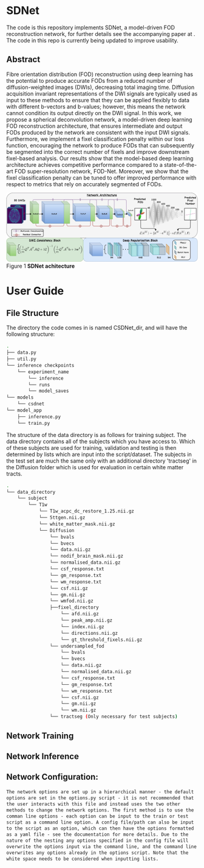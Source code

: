 # SDNet 
The code is this repository implements SDNet, a model-driven FOD reconstruction network, for further details see the accompanying paper at . The code in this repo is currently being updated to improve usability. 

## Abstract
Fibre orientation distribution (FOD) reconstruction using deep learning has the potential to produce accurate FODs from a reduced number of diffusion-weighted images (DWIs), decreasing total imaging time. Diffusion acquisition invariant representations of the DWI signals are typically used as input to these methods to ensure that they can be applied flexibly to data with different b-vectors and b-values; however, this means the network cannot condition its output directly on the DWI signal. In this work, we propose a spherical deconvolution network, a model-driven deep learning FOD reconstruction architecture, that ensures intermediate and output FODs produced by the network are consistent with the input DWI signals. Furthermore, we implement a fixel classification penalty within our loss function, encouraging the network to produce FODs that can subsequently be segmented into the correct number of fixels and improve downstream fixel-based analysis. Our results show that the model-based deep learning architecture achieves competitive performance compared to a state-of-the-art FOD super-resolution network, FOD-Net. Moreover, we show that the fixel classification penalty can be tuned to offer improved performance with respect to metrics that rely on accurately segmented of FODs.

<img src="SDNet%20(2).jpg" width="1000"><br>
Figure 1 **SDNet achitecture**

# User Guide 
## File Structure
The directory the code comes in is named CSDNet_dir, and will have the following structure:
```bash
.
├── data.py
├── util.py
└── inference checkpoints
    └── experiment_name
        └── inference
        └── runs
        └── model_saves
└── models
    └── csdnet
└── model_app
    ├── inference.py
    └── train.py
```
The structure of the data directory is as follows for training subject. The data directory contains all of the subjects which you have access to. Which of these subjects are used for training, validation and testing is then determined by lists which are input into the script/dataset. The subjects in the test set are much the same only with an additional directory 'tractseg' in the Diffusion folder which is used for evaluation in certain white matter tracts. 

```bash
.
└── data_directory
    └── subject
        └── T1w
            └── T1w_acpc_dc_restore_1.25.nii.gz
            └── 5ttgen.nii.gz
            └── white_matter_mask.nii.gz
            └── Diffusion
                └── bvals
                └── bvecs 
                └── data.nii.gz
                └── nodif_brain_mask.nii.gz
                └── normalised_data.nii.gz
                └── csf_response.txt
                └── gm_response.txt
                └── wm_response.txt
                └── csf.nii.gz
                └── gm.nii.gz
                └── wmfod.nii.gz
                ├──fixel_directory
                    └── afd.nii.gz
                    └── peak_amp.nii.gz
                    └── index.nii.gz
                    └── directions.nii.gz
                    └── gt_threshold_fixels.nii.gz
                └── undersampled_fod
                    └── bvals
                    └── bvecs
                    └── data.nii.gz
                    └── normalised_data.nii.gz
                    └── csf_response.txt
                    └── gm_response.txt
                    └── wm_response.txt
                    └── csf.nii.gz
                    └── gm.nii.gz
                    └── wm.nii.gz
                └── tractseg (Only necessary for test subjects)    
```

## Network Training

## Network Inference

## Network Configuration:
    The network options are set up in a hierarchical manner - the default options are set in the options.py script - it is not recommended that the user interacts with this file and instead uses the two other methods to change the network options. The first method is to use the comman line options - each option can be input to the train or test script as a command line option. A config file/path can also be input to the script as an option, which can then have the options formatted as a yaml file - see the documentation for more details. Due to the nature of the nesting any options specified in the config file will overwrite the options input via the command line, and the command line overwrites any options already in the options script. Note that the white space needs to be considered when inputting lists. 
